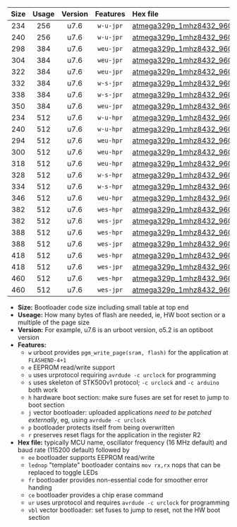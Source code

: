 |Size|Usage|Version|Features|Hex file|
|:-:|:-:|:-:|:-:|:--|
|234|256|u7.6|`w-u-jpr`|[atmega329p_1mhz8432_9600bps_ur_vbl.hex](https://raw.githubusercontent.com/stefanrueger/urboot/main/bootloaders/atmega329p/fcpu_1mhz8432/9600_bps/atmega329p_1mhz8432_9600bps_ur_vbl.hex)|
|240|256|u7.6|`w-u-jpr`|[atmega329p_1mhz8432_9600bps_lednop_ur_vbl.hex](https://raw.githubusercontent.com/stefanrueger/urboot/main/bootloaders/atmega329p/fcpu_1mhz8432/9600_bps/atmega329p_1mhz8432_9600bps_lednop_ur_vbl.hex)|
|298|384|u7.6|`weu-jpr`|[atmega329p_1mhz8432_9600bps_ee_ur_vbl.hex](https://raw.githubusercontent.com/stefanrueger/urboot/main/bootloaders/atmega329p/fcpu_1mhz8432/9600_bps/atmega329p_1mhz8432_9600bps_ee_ur_vbl.hex)|
|304|384|u7.6|`weu-jpr`|[atmega329p_1mhz8432_9600bps_ee_lednop_ur_vbl.hex](https://raw.githubusercontent.com/stefanrueger/urboot/main/bootloaders/atmega329p/fcpu_1mhz8432/9600_bps/atmega329p_1mhz8432_9600bps_ee_lednop_ur_vbl.hex)|
|322|384|u7.6|`weu-jpr`|[atmega329p_1mhz8432_9600bps_ee_lednop_fr_ur_vbl.hex](https://raw.githubusercontent.com/stefanrueger/urboot/main/bootloaders/atmega329p/fcpu_1mhz8432/9600_bps/atmega329p_1mhz8432_9600bps_ee_lednop_fr_ur_vbl.hex)|
|332|384|u7.6|`w-s-jpr`|[atmega329p_1mhz8432_9600bps_vbl.hex](https://raw.githubusercontent.com/stefanrueger/urboot/main/bootloaders/atmega329p/fcpu_1mhz8432/9600_bps/atmega329p_1mhz8432_9600bps_vbl.hex)|
|338|384|u7.6|`w-s-jpr`|[atmega329p_1mhz8432_9600bps_lednop_vbl.hex](https://raw.githubusercontent.com/stefanrueger/urboot/main/bootloaders/atmega329p/fcpu_1mhz8432/9600_bps/atmega329p_1mhz8432_9600bps_lednop_vbl.hex)|
|350|384|u7.6|`weu-jpr`|[atmega329p_1mhz8432_9600bps_ee_lednop_fr_ce_ur_vbl.hex](https://raw.githubusercontent.com/stefanrueger/urboot/main/bootloaders/atmega329p/fcpu_1mhz8432/9600_bps/atmega329p_1mhz8432_9600bps_ee_lednop_fr_ce_ur_vbl.hex)|
|234|512|u7.6|`w-u-hpr`|[atmega329p_1mhz8432_9600bps_ur.hex](https://raw.githubusercontent.com/stefanrueger/urboot/main/bootloaders/atmega329p/fcpu_1mhz8432/9600_bps/atmega329p_1mhz8432_9600bps_ur.hex)|
|240|512|u7.6|`w-u-hpr`|[atmega329p_1mhz8432_9600bps_lednop_ur.hex](https://raw.githubusercontent.com/stefanrueger/urboot/main/bootloaders/atmega329p/fcpu_1mhz8432/9600_bps/atmega329p_1mhz8432_9600bps_lednop_ur.hex)|
|294|512|u7.6|`weu-hpr`|[atmega329p_1mhz8432_9600bps_ee_ur.hex](https://raw.githubusercontent.com/stefanrueger/urboot/main/bootloaders/atmega329p/fcpu_1mhz8432/9600_bps/atmega329p_1mhz8432_9600bps_ee_ur.hex)|
|300|512|u7.6|`weu-hpr`|[atmega329p_1mhz8432_9600bps_ee_lednop_ur.hex](https://raw.githubusercontent.com/stefanrueger/urboot/main/bootloaders/atmega329p/fcpu_1mhz8432/9600_bps/atmega329p_1mhz8432_9600bps_ee_lednop_ur.hex)|
|318|512|u7.6|`weu-hpr`|[atmega329p_1mhz8432_9600bps_ee_lednop_fr_ur.hex](https://raw.githubusercontent.com/stefanrueger/urboot/main/bootloaders/atmega329p/fcpu_1mhz8432/9600_bps/atmega329p_1mhz8432_9600bps_ee_lednop_fr_ur.hex)|
|328|512|u7.6|`w-s-hpr`|[atmega329p_1mhz8432_9600bps.hex](https://raw.githubusercontent.com/stefanrueger/urboot/main/bootloaders/atmega329p/fcpu_1mhz8432/9600_bps/atmega329p_1mhz8432_9600bps.hex)|
|334|512|u7.6|`w-s-hpr`|[atmega329p_1mhz8432_9600bps_lednop.hex](https://raw.githubusercontent.com/stefanrueger/urboot/main/bootloaders/atmega329p/fcpu_1mhz8432/9600_bps/atmega329p_1mhz8432_9600bps_lednop.hex)|
|346|512|u7.6|`weu-hpr`|[atmega329p_1mhz8432_9600bps_ee_lednop_fr_ce_ur.hex](https://raw.githubusercontent.com/stefanrueger/urboot/main/bootloaders/atmega329p/fcpu_1mhz8432/9600_bps/atmega329p_1mhz8432_9600bps_ee_lednop_fr_ce_ur.hex)|
|382|512|u7.6|`wes-hpr`|[atmega329p_1mhz8432_9600bps_ee.hex](https://raw.githubusercontent.com/stefanrueger/urboot/main/bootloaders/atmega329p/fcpu_1mhz8432/9600_bps/atmega329p_1mhz8432_9600bps_ee.hex)|
|382|512|u7.6|`wes-jpr`|[atmega329p_1mhz8432_9600bps_ee_vbl.hex](https://raw.githubusercontent.com/stefanrueger/urboot/main/bootloaders/atmega329p/fcpu_1mhz8432/9600_bps/atmega329p_1mhz8432_9600bps_ee_vbl.hex)|
|388|512|u7.6|`wes-hpr`|[atmega329p_1mhz8432_9600bps_ee_lednop.hex](https://raw.githubusercontent.com/stefanrueger/urboot/main/bootloaders/atmega329p/fcpu_1mhz8432/9600_bps/atmega329p_1mhz8432_9600bps_ee_lednop.hex)|
|388|512|u7.6|`wes-jpr`|[atmega329p_1mhz8432_9600bps_ee_lednop_vbl.hex](https://raw.githubusercontent.com/stefanrueger/urboot/main/bootloaders/atmega329p/fcpu_1mhz8432/9600_bps/atmega329p_1mhz8432_9600bps_ee_lednop_vbl.hex)|
|418|512|u7.6|`wes-hpr`|[atmega329p_1mhz8432_9600bps_ee_lednop_fr.hex](https://raw.githubusercontent.com/stefanrueger/urboot/main/bootloaders/atmega329p/fcpu_1mhz8432/9600_bps/atmega329p_1mhz8432_9600bps_ee_lednop_fr.hex)|
|418|512|u7.6|`wes-jpr`|[atmega329p_1mhz8432_9600bps_ee_lednop_fr_vbl.hex](https://raw.githubusercontent.com/stefanrueger/urboot/main/bootloaders/atmega329p/fcpu_1mhz8432/9600_bps/atmega329p_1mhz8432_9600bps_ee_lednop_fr_vbl.hex)|
|460|512|u7.6|`wes-hpr`|[atmega329p_1mhz8432_9600bps_ee_lednop_fr_ce.hex](https://raw.githubusercontent.com/stefanrueger/urboot/main/bootloaders/atmega329p/fcpu_1mhz8432/9600_bps/atmega329p_1mhz8432_9600bps_ee_lednop_fr_ce.hex)|
|460|512|u7.6|`wes-jpr`|[atmega329p_1mhz8432_9600bps_ee_lednop_fr_ce_vbl.hex](https://raw.githubusercontent.com/stefanrueger/urboot/main/bootloaders/atmega329p/fcpu_1mhz8432/9600_bps/atmega329p_1mhz8432_9600bps_ee_lednop_fr_ce_vbl.hex)|

- **Size:** Bootloader code size including small table at top end
- **Useage:** How many bytes of flash are needed, ie, HW boot section or a multiple of the page size
- **Version:** For example, u7.6 is an urboot version, o5.2 is an optiboot version
- **Features:**
  + `w` urboot provides `pgm_write_page(sram, flash)` for the application at `FLASHEND-4+1`
  + `e` EEPROM read/write support
  + `u` uses urprotocol requiring `avrdude -c urclock` for programming
  + `s` uses skeleton of STK500v1 protocol; `-c urclock` and `-c arduino` both work
  + `h` hardware boot section: make sure fuses are set for reset to jump to boot section
  + `j` vector bootloader: uploaded applications *need to be patched externally*, eg, using `avrdude -c urclock`
  + `p` bootloader protects itself from being overwritten
  + `r` preserves reset flags for the application in the register R2
- **Hex file:** typically MCU name, oscillator frequency (16 MHz default) and baud rate (115200 default) followed by
  + `ee` bootloader supports EEPROM read/write
  + `lednop` "template" bootloader contains `mov rx,rx` nops that can be replaced to toggle LEDs
  + `fr` bootloader provides non-essential code for smoother error handing
  + `ce` bootloader provides a chip erase command
  + `ur` uses urprotocol and requires `avrdude -c urclock` for programming
  + `vbl` vector bootloader: set fuses to jump to reset, not the HW boot section
